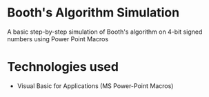 # Booth's Algorithm Simulation
 A basic step-by-step simulation of Booth's algorithm on 4-bit signed numbers using Power Point Macros
 
# Technologies used
 - Visual Basic for Applications (MS Power-Point Macros)
